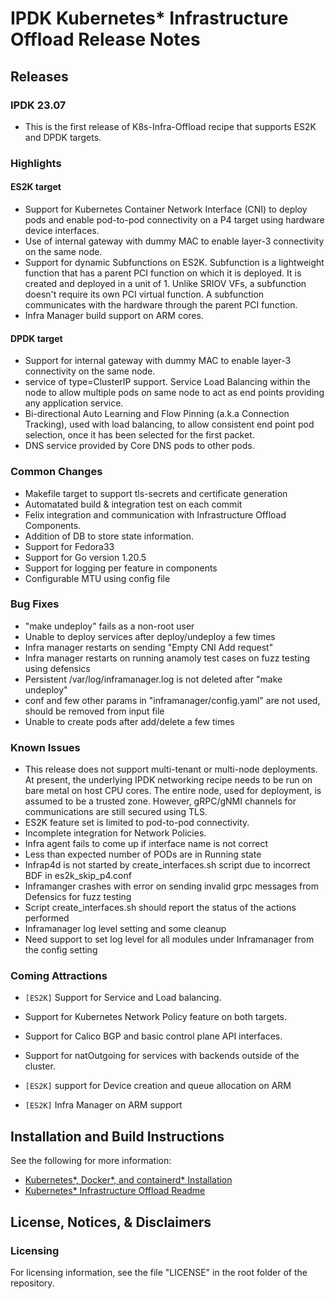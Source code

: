 # IPDK Kubernetes* Infrastructure Offload Release Notes

## Releases

### IPDK 23.07

- This is the first release of K8s-Infra-Offload recipe that supports ES2K and DPDK targets.

### Highlights

#### ES2K target

- Support for Kubernetes Container Network Interface (CNI) to deploy pods and
  enable pod-to-pod connectivity on a P4 target using hardware device interfaces.
- Use of internal gateway with dummy MAC to enable layer-3 connectivity on the same node.
- Support for dynamic Subfunctions on ES2K.
  Subfunction is a lightweight function that has a parent PCI function on which it is
  deployed. It is created and deployed in a unit of 1. Unlike SRIOV VFs, a subfunction
  doesn't require its own PCI virtual function. A subfunction communicates with the
  hardware through the parent PCI function.
- Infra Manager build support on ARM cores.

#### DPDK target

- Support for internal gateway with dummy MAC to enable layer-3 connectivity on the
  same node.
- service of type=ClusterIP support.
  Service Load Balancing within the node to allow multiple pods on same node to
  act as end points providing any application service.
- Bi-directional Auto Learning and Flow Pinning (a.k.a Connection Tracking),
  used with load balancing, to allow consistent end point pod selection, once it
  has been selected for the first packet.
- DNS service provided by Core DNS pods to other pods.

### Common Changes

- Makefile target to support tls-secrets and certificate generation
- Automatated build & integration test on each commit
- Felix integration and communication with Infrastructure Offload Components.
- Addition of DB to store state information.
- Support for Fedora33
- Support for Go version 1.20.5
- Support for logging per feature in components
- Configurable MTU using config file

### Bug Fixes

- "make undeploy" fails as a non-root user
- Unable to deploy services after deploy/undeploy a few times
- Infra manager restarts on sending "Empty CNI Add request"
- Infra manager restarts on running anamoly test cases on fuzz testing using
  defensics
- Persistent /var/log/inframanager.log is not deleted after "make undeploy"
- conf and few other params in "inframanager/config.yaml" are not used,
  should be removed from input file
- Unable to create pods after add/delete a few times

### Known Issues

- This release does not support multi-tenant or multi-node deployments. At
  present, the underlying IPDK networking recipe needs to be run on bare metal
  on host CPU cores. The entire node, used for deployment, is assumed to be a
  trusted zone. However, gRPC/gNMI channels for communications are still
  secured using TLS.
- ES2K feature set is limited to pod-to-pod connectivity.
- Incomplete integration for Network Policies.
- Infra agent fails to come up if interface name is not correct
- Less than expected number of PODs are in Running state
- Infrap4d is not started by create_interfaces.sh script due to incorrect
  BDF in es2k_skip_p4.conf
- Inframanger crashes with error on sending invalid grpc messages from
  Defensics for fuzz testing
- Script create_interfaces.sh should report the status of the actions performed
- Inframanager log level setting and some cleanup
- Need support to set log level for all modules under Inframanager
  from the config setting

### Coming Attractions

- ``[ES2K]`` Support for Service and Load balancing.

- Support for Kubernetes Network Policy feature on both targets.

- Support for Calico BGP and basic control plane API interfaces.

- Support for natOutgoing for services with backends outside of the cluster.

- ``[ES2K]`` support for Device creation and queue allocation on ARM

- ``[ES2K]`` Infra Manager on ARM support

## Installation and Build Instructions

See the following for more information:
- [Kubernetes*, Docker*, and containerd* Installation](k8s-docker-containerd-install.md) 
- [Kubernetes* Infrastructure Offload Readme](IPDK_K8s_Recipe_Readme.md)

## License, Notices, & Disclaimers

### Licensing

For licensing information, see the file "LICENSE" in the root folder of the
repository.
